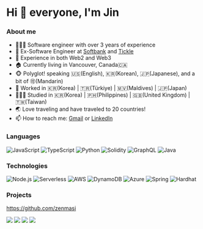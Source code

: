 # Hi :wave: everyone, I'm Jin

### About me

- 👨🏻‍💻 Software engineer with over 3 years of experience
- 💬 Ex-Software Engineer at [Softbank](https://group.softbank/en) and [Tickle](https://tickleinvest.com/)
- 🤖 Experience in both Web2 and Web3
- 🏠 Currently living in Vancouver, Canada🇨🇦
- 🐵 Polyglot! speaking 🇺🇸(English), 🇰🇷(Korean), 🇯🇵(Japanese), and a bit of 🉑(Mandarin)
- 💼 Worked in 🇰🇷(Korea) | 🇹🇷(Türkiye) | 🇲🇻(Maldives) | 🇯🇵(Japan)
- 👨🏻‍🎓 Studied in 🇰🇷(Korea) | 🇵🇭(Philippines) | 🇬🇧(United Kingdom) | 🇹🇼(Taiwan)
- 🌏 Love traveling and have traveled to 20 countries!
- 📫 How to reach me: [Gmail](dev.dongjin.lee@gmail.com) or [LinkedIn](https://www.linkedin.com/in/dev-dongjin)

### Languages

![JavaScript](https://img.shields.io/badge/-JavaScript-000?&logo=JavaScript)
![TypeScript](https://img.shields.io/badge/-TypeScript-000?&logo=TypeScript)
![Python](https://img.shields.io/badge/-Python-000?&logo=Python)
![Solidity](https://img.shields.io/badge/-Solidity-000?&logo=Solidity)
![GraphQL](https://img.shields.io/badge/-GraphQL-000?&logo=GraphQL&logoColor=007396)
![Java](https://img.shields.io/badge/-Java-000?&logo=Java&logoColor=007396)

### Technologies

![Node.js](https://img.shields.io/badge/-Node.js-000?&logo=node.js)
![Serverless](https://img.shields.io/badge/-Serverless-000?&logo=serverless)
![AWS](https://img.shields.io/badge/-AWS-000?&logo=Amazon-AWS&logoColor=F90)
![DynamoDB](https://img.shields.io/badge/-DynamoDB-000?&logo=amazondynamodb)
![Azure](https://img.shields.io/badge/-Azure-000?&logo=azuredevops)
![Spring](https://img.shields.io/badge/-Spring-000?&logo=Spring)
![Hardhat](https://img.shields.io/badge/-Hardhat-000?&logo=Hardhat)

### Projects
https://github.com/zenmasi

[![](https://img.shields.io/badge/-💪🏻%20Woddy-000)](https://github.com/zenmasi/woddy-server)
[![](https://img.shields.io/badge/-👟%20SneakDraw-000)](https://github.com/uracali/SneakDraw)
[![](https://img.shields.io/badge/-🦠%20COVID‑19%20Dashboard-000)](https://github.com/dev-dongjin/COVID-19-Dashboard)
[![](https://img.shields.io/badge/-🪙%20CryptoKick-000)](https://github.com/dev-dongjin/cryptokick0827)

